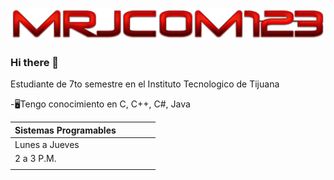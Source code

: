 ![](https://github.com/mrJCOM123/mrJCOM123/blob/main/Cool%20Text%20-%20mrJCOM123.png)
### Hi there 👋

Estudiante de 7to semestre en el Instituto Tecnologico de Tijuana

-🖥Tengo conocimiento en C, C++, C#, Java

| Sistemas Programables |   |   |   |   |
|-----------------------|---|---|---|---|
| Lunes a Jueves        |   |   |   |   |
| 2 a 3 P.M.            |   |   |   |   |
|                       |   |   |   |   |
